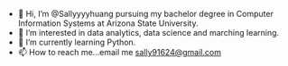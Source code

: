 - 👋 Hi, I’m @Sallyyyyhuang pursuing my bachelor degree in Computer Information Systems at Arizona State University.
- 👀 I’m interested in data analytics, data science and marching learning.
- 🌱 I’m currently learning Python.
- 📫 How to reach me...email me sally91624@gmail.com

<!---
Sallyyyyhuang/Sallyyyyhuang is a ✨ special ✨ repository because its `README.md` (this file) appears on your GitHub profile.
You can click the Preview link to take a look at your changes.
--->
